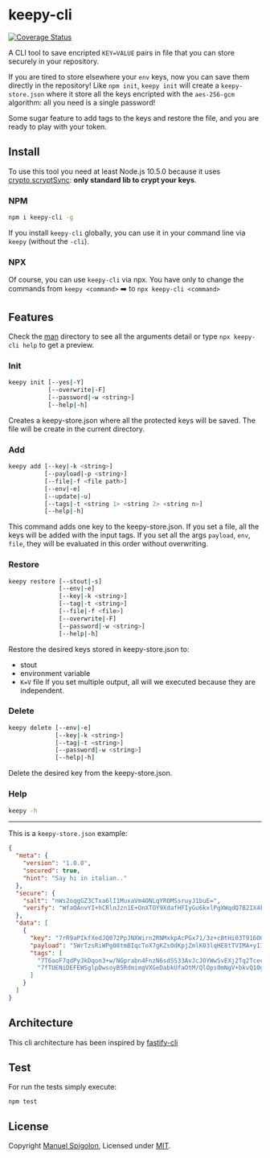 # keepy-cli 

[![Coverage Status](https://coveralls.io/repos/github/Eomm/keepy-cli/badge.svg?branch=master)](https://coveralls.io/github/Eomm/keepy-cli?branch=master)


A CLI tool to save encripted `KEY=VALUE` pairs in file that you can store securely in your repository.

If you are tired to store elsewhere your `env` keys, now you can save them directly in the repository!
Like `npm init`, `keepy init` will create a `keepy-store.json` where it store all the keys encripted with
the `aes-256-gcm` algorithm: all you need is a single password!

Some sugar feature to add tags to the keys and restore the file, and you are ready to play with your
token.


## Install

To use this tool you need at least Node.js 10.5.0 because it uses [crypto.scryptSync](https://nodejs.org/api/crypto.html#crypto_crypto_scryptsync_password_salt_keylen_options): **only standard lib to crypt your keys**.

### NPM

```sh
npm i keepy-cli -g
```
If you install `keepy-cli` globally, you can use it in your command line via `keepy` (without the `-cli`).

### NPX

Of course, you can use `keepy-cli` via npx. You have only to change the commands
from `keepy <command>` ➡️ to `npx keepy-cli <command>`


## Features

Check the [man](man/) directory to see all the arguments detail or type `npx keepy-cli help` 
to get a preview.

### Init

```sh
keepy init [--yes|-Y]
           [--overwrite|-F]
           [--password|-w <string>]
           [--help|-h]
```
Creates a keepy-store.json where all the protected keys will be saved.
The file will be create in the current directory.

### Add

```sh
keepy add [--key|-k <string>]
          [--payload|-p <string>]
          [--file|-f <file path>]
          [--env|-e]
          [--update|-u]
          [--tags|-t <string 1> <string 2> <string n>]
          [--help|-h]
```
This command adds one key to the keepy-store.json. If you set a file, all the keys will be added with the input tags.
If you set all the args `payload`, `env`, `file`, they will be evaluated in this order without overwriting.

### Restore

```sh
keepy restore [--stout|-s]
              [--env|-e]
              [--key|-k <string>]
              [--tag|-t <string>]
              [--file|-f <file>]
              [--overwrite|-F]
              [--password|-w <string>]
              [--help|-h]
```
Restore the desired keys stored in keepy-store.json to:
+ stout
+ environment variable
+ `K=V` file
If you set multiple output, all will we executed because they are independent.

### Delete

```sh
keepy delete [--env|-e]
             [--key|-k <string>]
             [--tag|-t <string>]
             [--password|-w <string>]
             [--help|-h]
```
Delete the desired key from the keepy-store.json.

### Help

```sh
keepy -h
```

---

This is a `keepy-store.json` example:

```json
{
  "meta": {
    "version": "1.0.0",
    "secured": true,
    "hint": "Say hi in italian.."
  },
  "secure": {
    "salt": "nWs2oqgGZ3CTxa6lI1MuxaVm4ONLqYROMSsruyJ1buE=",
    "verify": "WfaOAnvYI+hCRlnJzn1E+OnXTOY9XdafHFIyGu6kxlPgXWqdQ7B2IX4kP5v0eAyGz/+1GmvDXdrE8QSkOKaNT+DqrtPq5NN74W9QV+KtHSjStL3Nyy0="
  },
  "data": [
    {
      "key": "7rR9aPIkfXedJQ072PpJNXWirn2RNMxkpAcPGx71/3z+cBtHi03T916OGu33dUo3pNz83oL/3TLFGqtBkEQK7j1lGzlShRNTFpu3uXIF90K1",
      "payload": "5WrTzsRiWPg08tmBIqcToX7gKZs0dKpjZmlK03lqHE8tTVIMA+yI1dty4zUv8Tp7kPXYEJzj7S+LGJ+AVp4fWHT/2QhKEC7Aw43TInIRrBXz",
      "tags": [
        "7T6aoF7qdPyJkDqon3+w/NGprabn4FnzN6sdSS33AvJcJOYWwSvEXj2Tq2TcecpS2xB6oQZk4A9f6yj5dL6+foBVsuTk4Fu65+j3/uTbujfbhw==",
        "7fTUENiDEFEWSglpDwsoyB5RdmimgVXGeDabkUfaOtM/QlOps0mNgV+bkvQ10g6KfFuGTCtUdse2qu1ubX119eeQHzjq6ybYBZ3NsIYoIug9HA=="
      ]
    }
  ]
}
```


## Architecture

This cli architecture has been inspired by [fastify-cli](https://github.com/fastify/fastify-cli)


## Test

For run the tests simply execute:
```
npm test
```


## License

Copyright [Manuel Spigolon](https://github.com/Eomm), Licensed under [MIT](./LICENSE).
